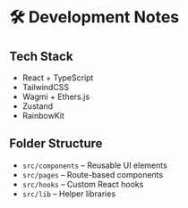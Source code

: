 # 🛠 Development Notes

## Tech Stack
- React + TypeScript
- TailwindCSS
- Wagmi + Ethers.js
- Zustand
- RainbowKit

## Folder Structure
- `src/components` – Reusable UI elements
- `src/pages` – Route-based components
- `src/hooks` – Custom React hooks
- `src/lib` – Helper libraries